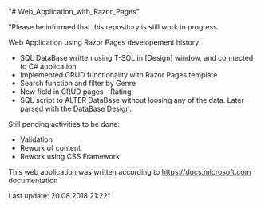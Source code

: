 "# Web_Application_with_Razor_Pages" 

"Please be informed that this repository is still work in progress.

Web Application using Razor Pages developement history:
- SQL DataBase written using T-SQL in [Design] window, and connected to C# application
- Implemented CRUD functionality with Razor Pages template
- Search function and filter by Genre
- New field in CRUD pages - Rating
- SQL script to ALTER DataBase without loosing any of the data. Later parsed with the DataBase Design.


Still pending activities to be done:
- Validation
- Rework of content
- Rework using CSS Framework


This web application was written according to https://docs.microsoft.com documentation

Last update: 20.08.2018 21:22"